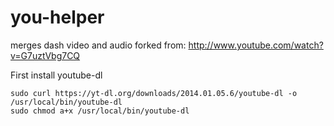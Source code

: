 you-helper
==========

merges dash video and audio
forked from: http://www.youtube.com/watch?v=G7uztVbg7CQ


First install youtube-dl

    sudo curl https://yt-dl.org/downloads/2014.01.05.6/youtube-dl -o /usr/local/bin/youtube-dl
    sudo chmod a+x /usr/local/bin/youtube-dl
